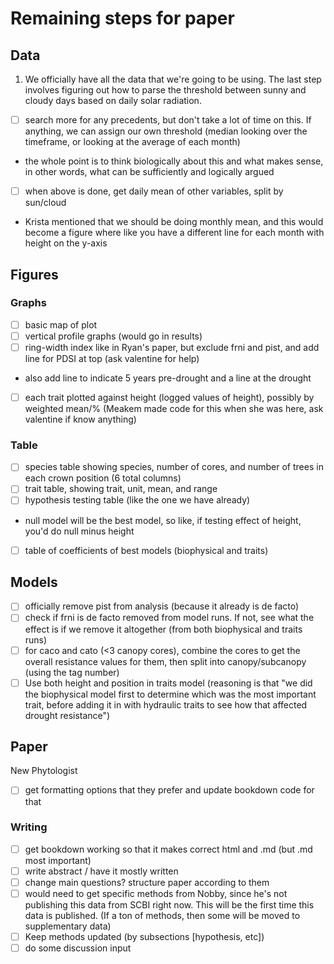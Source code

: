 # Remaining steps for paper

## Data
1. We officially have all the data that we're going to be using. The last step involves figuring out how to parse the threshold between sunny and cloudy days based on daily solar radiation.

- [ ] search more for any precedents, but don't take a lot of time on this. If anything, we can assign our own threshold (median looking over the timeframe, or looking at the average of each month)
- the whole point is to think biologically about this and what makes sense, in other words, what can be sufficiently and logically argued 

- [ ] when above is done, get daily mean of other variables, split by sun/cloud
- Krista mentioned that we should be doing monthly mean, and this would become a figure where like you have a different line for each month with height on the y-axis

## Figures
### Graphs
- [ ] basic map of plot
- [ ] vertical profile graphs (would go in results)
- [ ] ring-width index like in Ryan's paper, but exclude frni and pist, and add line for PDSI at top (ask valentine for help)
- also add line to indicate 5 years pre-drought and a line at the drought
- [ ] each trait plotted against height (logged values of height), possibly by weighted mean/% (Meakem made code for this when she was here, ask valentine if know anything)

### Table
- [ ] species table showing species, number of cores, and number of trees in each crown position (6 total columns)
- [ ] trait table, showing trait, unit, mean, and range
- [ ] hypothesis testing table (like the one we have already)
- null model will be the best model, so like, if testing effect of height, you'd do null minus height
- [ ] table of coefficients of best models (biophysical and traits)

## Models
- [ ] officially remove pist from analysis (because it already is de facto)
- [ ] check if frni is de facto removed from model runs. If not, see what the effect is if we remove it altogether (from both biophysical and traits runs)
- [ ] for caco and cato (<3 canopy cores), combine the cores to get the overall resistance values for them, then split into canopy/subcanopy (using the tag number)
- [ ] Use both height and position in traits model (reasoning is that "we did the biophysical model first to determine which was the most important trait, before adding it in with hydraulic traits to see how that affected drought resistance")

## Paper
New Phytologist
- [ ] get formatting options that they prefer and update bookdown code for that

### Writing
- [ ] get bookdown working so that it makes correct html and .md (but .md most important)
- [ ] write abstract / have it mostly written
- [ ] change main questions? structure paper according to them
- [ ] would need to get specific methods from Nobby, since he's not publishing this data from SCBI right now. This will be the first time this data is published. (If a ton of methods, then some will be moved to supplementary data)
- [ ] Keep methods updated (by subsections [hypothesis, etc])
- [ ] do some discussion input
